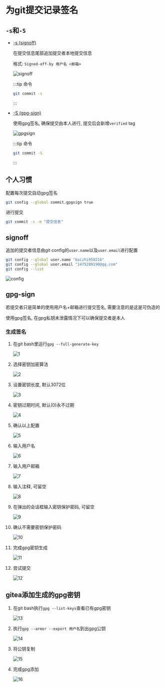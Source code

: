 # 为git提交记录签名

## `-s`和`-S`

- [-s (signoff)](#signoff)

    在提交信息尾部追加提交者本地提交信息

    格式: `Signed-off-by 用户名 <邮箱>`

    ![signoff](./git/signoff.png)

    :::tip 命令
    ```bash
    git commit -s
    ```
    :::

- [-S (gpg-sign)](#gpg-sign)

    使用gpg签名, 确保提交由本人进行, 提交后会新增`verified` tag

    ![gpgsign](./git/gpgsign.png)

    :::tip 命令
    ```bash
    git commit -S
    ```
    :::

## 个人习惯

配置每次提交自动gpg签名
```bash
git config --global commit.gpgsign true
```
进行提交
```bash
git commit -s -m "提交信息"
```

## signoff

追加的提交者信息由git config的`user.name`以及`user.email`进行配置

```bash
git config --global user.name "baizhi958216"
git config --global user.email "1475289190@qq.com"
git config --list
```

![config](./git/config.png)

## gpg-sign

若提交者只是简单的使用用户名+邮箱进行提交签名, 需要注意的是这是可伪造的

使用gpg签名, 在gpg私钥未泄露情况下可以确保提交者是本人

### 生成签名

1. 在git bash里运行`gpg --full-generate-key`

    ![1](./gpg/1.png)
    
2. 选择密钥加密算法

    ![2](./gpg/2.png)

3. 设置密钥长度, 默认3072位

    ![3](./gpg/3.png)

4. 密钥过期时间, 默认(0)永不过期

    ![4](./gpg/4.png)

5. 确认以上配置

    ![5](./gpg/5.png)

6. 输入用户名

    ![6](./gpg/6.png)

7. 输入用户邮箱

    ![7](./gpg/7.png)

8. 输入注释, 可留空

    ![8](./gpg/8.png)

9. 在弹出的会话框输入密钥保护密码, 可留空

    ![9](./gpg/9.png)

10. 确认不需要密钥保护密码

    ![10](./gpg/10.png)

11. 完成gpg密钥生成

    ![11](./gpg/11.png)

12. 尝试提交

    ![12](./gpg/12.png)

## gitea添加生成的gpg密钥

1. 在git bash执行`gpg --list-keys`查看已有gpg密钥
    
    ![13](./gpg/13.png)

2. 执行`gpg --armor --export 用户名`到出gpg公钥
    
    ![14](./gpg/14.png)

3. 将公钥复制
    
    ![15](./gpg/15.png)

4. 完成gpg添加
    
    ![16](./gpg/16.png)
